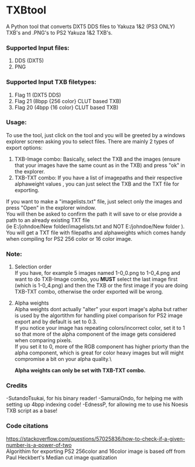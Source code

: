 # TXBtool
A Python tool that converts DXT5 DDS files to Yakuza 1&2 (PS3 ONLY) TXB's and .PNG's to PS2 Yakuza 1&2 TXB's.

### Supported Input files:
1) DDS (DXT5)
2) PNG

### Supported Input TXB filetypes:
1) Flag 11 (DXT5 DDS)
2) Flag 21 (8bpp {256 color} CLUT based TXB)
3) Flag 20 (4bpp {16 color} CLUT based TXB)

### Usage:

To use the tool, just click on the tool and you will be greeted by a windows explorer screen asking you to select files.
There are mainly 2 types of export options:

1) TXB-Image combo:
   Basically, select the TXB and the images (ensure that your images have the same count as in the TXB) and press "ok" in the explorer.
2) TXB-TXT combo:
  If you have a list of imagepaths and their respective alphaweight values , you can just select the TXB and the TXT file for exporting.

If you want to make a "imagelists.txt" file, just select only the images and press "Open" in the explorer window.\
You will then be asked to confirm the path it will save to or else provide a path to an already existing TXT file\
(ie E:/johndoe/New folder/imagelists.txt and NOT E:/johndoe/New folder ). \
You will get a TXT file with filepaths and alphaweights which comes handy when compiling for PS2 256 color or 16 color image.

### Note:
  1) Selection order\
     If you have, for example 5 images named 1-0_0.png to 1-0_4.png and want to do TXB-Image combo, you **MUST** select the last image first (which is 1-0_4.png) and then the TXB or the first image if you are doing TXB-TXT combo, otherwise the order exported will be wrong.

  2) Alpha weights\
     Alpha weights dont actually "alter" your export image's alpha but rather is used by the algortithm for handling pixel comparison for PS2 image export and by default is set to 0.3.\
     If you notice your image has repeating colors/incorrect color, set it to 1 so that more of the alpha component of the image gets considered when comparing pixels.\
     If you set it to 0, more of the RGB component has higher priorty than the alpha component, which is great for color heavy images but will might compromise a bit on your alpha quality.\
     
     **Alpha weights can only be set with TXB-TXT combo.**
     
### Credits
  -SutandoTsukai, for his binary reader!
  -SamuraiOndo, for helping me with setting up 4bpp indexing code!
  -EdnessP, for allowing me to use his Noesis TXB script as a base!
  
### Code citations
  https://stackoverflow.com/questions/57025836/how-to-check-if-a-given-number-is-a-power-of-two \
  Algorithim for exporting PS2 256color and 16color image is based off from Paul Heckbert's Median cut image quatization

